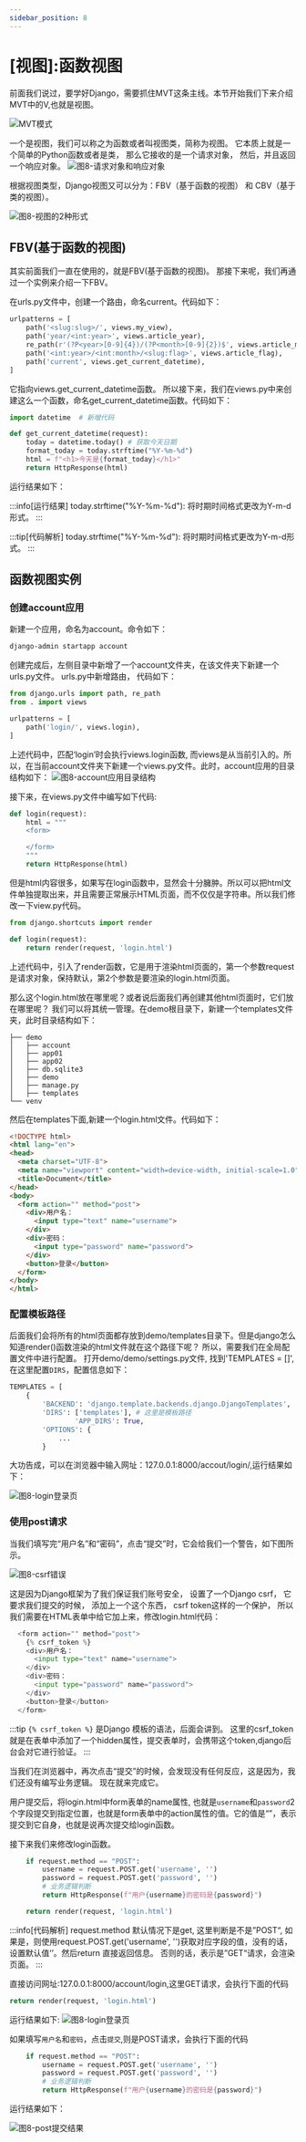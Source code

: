 ```yaml
---
sidebar_position: 8
---
```


# [视图]:函数视图

前面我们说过，要学好Django，需要抓住MVT这条主线。本节开始我们下来介绍MVT中的V,也就是视图。

![MVT模式](imgs/图5-MVT模式.png)

一个是视图，我们可以称之为函数或者叫视图类，简称为视图。 
它本质上就是一个简单的Python函数或者是类，
那么它接收的是一个请求对象，
然后，并且返回一个响应对象。
![图8-请求对象和响应对象](imgs/图8-请求对象和响应对象.png)

根据视图类型，Django视图又可以分为：FBV（基于函数的视图） 和 CBV（基于类的视图）。

![图8-视图的2种形式](imgs/图8-视图的2种形式.png)


<!-- trancate -->

## FBV(基于函数的视图)
其实前面我们一直在使用的，就是FBV(基于函数的视图)。
那接下来呢，我们再通过一个实例来介绍一下FBV。

在urls.py文件中，创建一个路由，命名current。代码如下：
```python title='demo/demo/urls.py'
urlpatterns = [
    path('<slug:slug>/', views.my_view),
    path('year/<int:year>', views.article_year),
    re_path(r'(?P<year>[0-9]{4})/(?P<month>[0-9]{2})$', views.article_month),
    path('<int:year>/<int:month>/<slug:flag>', views.article_flag),
    path('current', views.get_current_datetime),
]
```
它指向views.get_current_datetime函数。
所以接下来，我们在views.py中来创建这么一个函数，命名get_current_datetime函数。代码如下：
```python title='demo/app01/views.py'
import datetime  # 新增代码

def get_current_datetime(request):
    today = datetime.today() # 获取今天日期
    format_today = today.strftime("%Y-%m-%d")
    html = f"<h1>今天是{format_today}</h1>"
    return HttpResponse(html)
```
运行结果如下：

:::info[运行结果]
today.strftime("%Y-%m-%d"): 将时期时间格式更改为Y-m-d形式。
:::



:::tip[代码解析]
today.strftime("%Y-%m-%d"): 将时期时间格式更改为Y-m-d形式。
:::


## 函数视图实例

### 创建account应用

新建一个应用，命名为account。命令如下：
```bash
django-admin startapp account
```
创建完成后，左侧目录中新增了一个account文件夹，在该文件夹下新建一个urls.py文件。
urls.py中新增路由， 代码如下：

```python title='demo/account/urls.py'
from django.urls import path, re_path
from . import views

urlpatterns = [
    path('login/', views.login),
]
```
上述代码中，匹配‘login’时会执行views.login函数, 而views是从当前引入的。所以，在当前account文件夹下新建一个views.py文件。此时，account应用的目录结构如下：
![图8-account应用目录结构](imgs/图8-account应用目录结构.png)


接下来，在views.py文件中编写如下代码:
```python title='demo/account/view.py'
def login(request):
    html = """
    <form>

    </form>
    """
    return HttpResponse(html)
```

但是html内容很多，如果写在login函数中，显然会十分臃肿。所以可以把html文件单独提取出来，并且需要正常展示HTML页面，而不仅仅是字符串。所以我们修改一下view.py代码。

```python title='demo/account/view.py'
from django.shortcuts import render

def login(request):
    return render(request, 'login.html')
```
上述代码中，引入了render函数，它是用于渲染html页面的，第一个参数request是请求对象，保持默认，第2个参数是要渲染的login.html页面。

那么这个login.html放在哪里呢？或者说后面我们再创建其他html页面时，它们放在哪里呢？
我们可以将其统一管理。在demo根目录下，新建一个templates文件夹，此时目录结构如下：

```
├── demo
│   ├── account
│   ├── app01
│   ├── app02
│   ├── db.sqlite3
│   ├── demo
│   ├── manage.py
│   ├── templates
└── venv

```

然后在templates下面,新建一个login.html文件。代码如下：

```html title='demo/templates/login.html'
<!DOCTYPE html>
<html lang="en">
<head>
  <meta charset="UTF-8">
  <meta name="viewport" content="width=device-width, initial-scale=1.0">
  <title>Document</title>
</head>
<body>
  <form action="" method="post">
    <div>用户名：
      <input type="text" name="username">
    </div>
    <div>密码：
      <input type="password" name="password">
    </div>
    <button>登录</button>
  </form>
</body>
</html>
```

### 配置模板路径
后面我们会将所有的html页面都存放到demo/templates目录下。但是django怎么知道render()函数渲染的html文件就在这个路径下呢？
所以，需要我们在全局配置文件中进行配置。
打开demo/demo/settings.py文件, 找到'TEMPLATES = []', 在这里配置`DIRS`，配置信息如下：
```python title='demo/demo/settings.py'
TEMPLATES = [
    {
        'BACKEND': 'django.template.backends.django.DjangoTemplates',
        'DIRS': ['templates'], # 这里是模板路径
                'APP_DIRS': True,
        'OPTIONS': { 
            ...
        }
```

大功告成，可以在浏览器中输入网址：127.0.0.1:8000/accout/login/,运行结果如下：

![图8-login登录页](imgs/图8-login登录页.png)

### 使用post请求

当我们填写完“用户名”和“密码”，点击“提交”时，它会给我们一个警告，如下图所示。 

![图8-csrf错误](imgs/图8-csrf错误.png)

这是因为Django框架为了我们保证我们账号安全，
设置了一个Django csrf，
它要求我们提交的时候，
添加上一个这个东西，
 csrf token这样的一个保护， 
所以我们需要在HTML表单中给它加上来，修改login.html代码：
```python title='deme/templates/login.html'
  <form action="" method="post">
    {% csrf_token %} 
    <div>用户名：
      <input type="text" name="username">
    </div>
    <div>密码：
      <input type="password" name="password">
    </div>
    <button>登录</button>
  </form>
```

:::tip
 `{% csrf_token %}` 是Django 模板的语法，后面会讲到。
 这里的csrf_token就是在表单中添加了一个hidden属性，提交表单时，会携带这个token,django后台会对它进行验证。
:::

当我们在浏览器中，再次点击“提交”的时候，会发现没有任何反应，这是因为，我们还没有编写业务逻辑。
现在就来完成它。

用户提交后，将login.html中form表单的name属性, 也就是`username`和`password`2个字段提交到指定位置，也就是form表单中的action属性的值。它的值是“”，表示提交到它自身，也就是说再次提交给login函数。

接下来我们来修改login函数。
```python title='demo/account/views.py'
    if request.method == "POST":
        username = request.POST.get('username', '')
        password = request.POST.get('password', '')
        # 业务逻辑判断
        return HttpResponse(f"用户{username}的密码是{password}")

    return render(request, 'login.html')
```

:::info[代码解析]
request.method 默认情况下是get, 这里判断是不是”POST“, 如果是，则使用request.POST.get('username', '')获取对应字段的值，没有的话，设置默认值‘’。然后return 直接返回信息。
否则的话，表示是”GET“请求，会渲染页面。
:::

直接访问网址:127.0.0.1:8000/account/login,这里GET请求，会执行下面的代码
```python
return render(request, 'login.html')
```
运行结果如下:
![图8-login登录页](imgs/图8-login登录页.png)

如果填写`用户名`和`密码`，点击`提交`,则是POST请求，会执行下面的代码
```python
    if request.method == "POST":
        username = request.POST.get('username', '')
        password = request.POST.get('password', '')
        # 业务逻辑判断
        return HttpResponse(f"用户{username}的密码是{password}")
```

运行结果如下：

![图8-post提交结果](imgs/图8-post提交结果.png)

